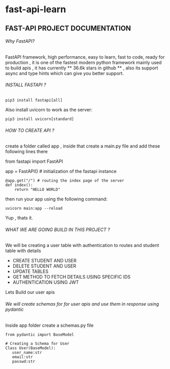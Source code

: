 # fast-api-learn

##              FAST-API PROJECT DOCUMENTATION


###### Why FastAPI?
   FastAPI framework, high performance, easy to learn, fast to code, ready for production , it is one of the fastest modern python framework mainly used to build apis , it has currently ** 36.6k stars in github ** , also its support async and type hints which can give you better support.
   
######  INSTALL FASTAPI ?

```
pip3 install fastapi[all]
```

Also install uvicorn to work as the server:
```
pip3 install uvicorn[standard]
```

######  HOW TO CREATE API ?
create a folder called app , inside that create a main.py file and add these following lines there

from fastapi import FastAPI 

app = FastAPI() # initialization of the fastapi instance

```
@app.get("/") # routing the index page of the server
def index():
    return "HELLO WORLD"
```

then run your app using the following command:
```
uvicorn main:app --reload
```

Yup , thats it.

######  WHAT WE ARE GOING BUILD IN THIS PROJECT ?
 We will be creating a user table  with authentication to routes and student table with details 
 - CREATE STUDENT AND USER
 - DELETE STUDENT AND USER
 - UPDATE TABLES
 - GET METHOD TO FETCH DETAILS USING SPECIFIC IDS 
 - AUTHENTICATION USING JWT


Lets Build our user apis

######  We will create schemas for for user apis and use them  in response using pydantic

Inside app folder create a schemas.py file

```
from pydantic import BaseModel

# Creating a Schema for User
Class User(BaseModel):
   user_name:str
   email:str
   passwd:str
   
```

 



